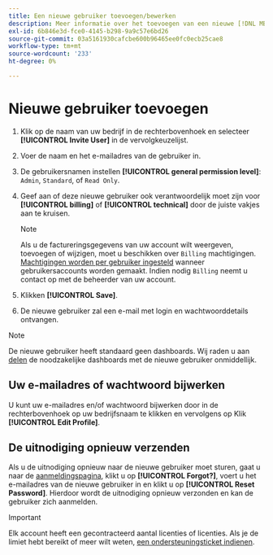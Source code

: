 ```yaml
---
title: Een nieuwe gebruiker toevoegen/bewerken
description: Meer informatie over het toevoegen van een nieuwe [!DNL MBI] en hoe u uw gebruikersnaam of wachtwoord kunt bijwerken.
exl-id: 6b846e3d-fce0-4145-b298-9a9c57e6bd26
source-git-commit: 03a5161930cafcbe600b96465ee0fc0ecb25cae8
workflow-type: tm+mt
source-wordcount: '233'
ht-degree: 0%

---
```


# Nieuwe gebruiker toevoegen

1. Klik op de naam van uw bedrijf in de rechterbovenhoek en selecteer **[!UICONTROL Invite User]** in de vervolgkeuzelijst.
1. Voer de naam en het e-mailadres van de gebruiker in.
1. De gebruikersnamen instellen **[!UICONTROL general permission level]**: `Admin`, `Standard`, of `Read Only`.
1. Geef aan of deze nieuwe gebruiker ook verantwoordelijk moet zijn voor **[!UICONTROL billing]** of **[!UICONTROL technical]** door de juiste vakjes aan te kruisen.

   >[!NOTE]
   >
   >Als u de factureringsgegevens van uw account wilt weergeven, toevoegen of wijzigen, moet u beschikken over `Billing` machtigingen. [Machtigingen worden per gebruiker ingesteld](../../administrator/user-management/user-management.md) wanneer gebruikersaccounts worden gemaakt. Indien nodig `Billing` neemt u contact op met de beheerder van uw account.

1. Klikken **[!UICONTROL Save]**.
1. De nieuwe gebruiker zal een e-mail met login en wachtwoorddetails ontvangen.

>[!NOTE]
>
>De nieuwe gebruiker heeft standaard geen dashboards. Wij raden u aan [delen](../../data-user/dashboards/share-dashboard-with-users.md) de noodzakelijke dashboards met de nieuwe gebruiker onmiddellijk.

## Uw e-mailadres of wachtwoord bijwerken

U kunt uw e-mailadres en/of wachtwoord bijwerken door in de rechterbovenhoek op uw bedrijfsnaam te klikken en vervolgens op Klik **[!UICONTROL Edit Profile]**.

## De uitnodiging opnieuw verzenden

Als u de uitnodiging opnieuw naar de nieuwe gebruiker moet sturen, gaat u naar de [aanmeldingspagina](https://dashboard.rjmetrics.com), klikt u op **[!UICONTROL Forgot?]**, voert u het e-mailadres van de nieuwe gebruiker in en klikt u op **[!UICONTROL Reset Password]**. Hierdoor wordt de uitnodiging opnieuw verzonden en kan de gebruiker zich aanmelden.

>[!IMPORTANT]
>
>Elk account heeft een gecontracteerd aantal licenties of licenties. Als je de limiet hebt bereikt of meer wilt weten, [een ondersteuningsticket indienen](../../guide-overview.md).
